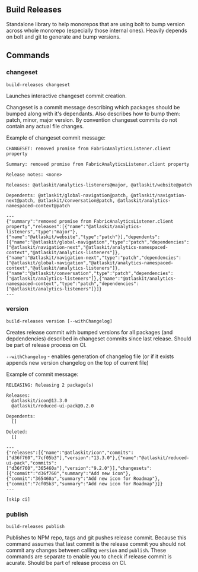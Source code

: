 ## Build Releases

Standalone library to help monorepos that are using bolt to bump version across whole monorepo (especially those internal ones). Heavily depends on bolt and git to generate and bump versions.

## Commands

### changeset

```
build-releases changeset
```
Launches interactive changeset commit creation. 

Changeset is a commit message describing which packages should be bumped along with it's dependants. Also describes how to bump them: patch, minor, major version. By convention changeset commits do not contain any actual file changes. 

Example of changeset commit message:
```
CHANGESET: removed promise from FabricAnalyticsListener.client property

Summary: removed promise from FabricAnalyticsListener.client property

Release notes: <none>

Releases: @atlaskit/analytics-listeners@major, @atlaskit/website@patch

Dependents: @atlaskit/global-navigation@patch, @atlaskit/navigation-next@patch, @atlaskit/conversation@patch, @atlaskit/analytics-namespaced-context@patch

---
{"summary":"removed promise from FabricAnalyticsListener.client property","releases":[{"name":"@atlaskit/analytics-listeners","type":"major"},{"name":"@atlaskit/website","type":"patch"}],"dependents":[{"name":"@atlaskit/global-navigation","type":"patch","dependencies":["@atlaskit/navigation-next","@atlaskit/analytics-namespaced-context","@atlaskit/analytics-listeners"]},{"name":"@atlaskit/navigation-next","type":"patch","dependencies":["@atlaskit/global-navigation","@atlaskit/analytics-namespaced-context","@atlaskit/analytics-listeners"]},{"name":"@atlaskit/conversation","type":"patch","dependencies":["@atlaskit/analytics-listeners"]},{"name":"@atlaskit/analytics-namespaced-context","type":"patch","dependencies":["@atlaskit/analytics-listeners"]}]}
---
```

### version

```
build-releases version [--withChangelog]
```
Creates release commit with bumped versions for all packages (and depdendencies) described in changeset commits since last release. Should be part of release process on CI.

`--withChangelog` - enables generation of changelog file (or if it exists appends new version changelog on the top of current file)

Example of commit message:

```
RELEASING: Releasing 2 package(s)

Releases:
  @atlaskit/icon@13.3.0
  @atlaskit/reduced-ui-pack@9.2.0

Dependents:
  []

Deleted:
  []

---
{"releases":[{"name":"@atlaskit/icon","commits":["d36f760","7cf05b3"],"version":"13.3.0"},{"name":"@atlaskit/reduced-ui-pack","commits":["d36f760","365460a"],"version":"9.2.0"}],"changesets":[{"commit":"d36f760","summary":"Add new icon"},{"commit":"365460a","summary":"Add new icon for Roadmap"},{"commit":"7cf05b3","summary":"Add new icon for Roadmap"}]}
---

[skip ci]
```
### publish

```
build-releases publish
```

Publishes to NPM repo, tags and git pushes release commit. Because this command assumes that last commit is the release commit you should not commit any changes between calling `version` and `publish`. These commands are separate to enable you to check if release commit is acurate. Should be part of release process on CI.
